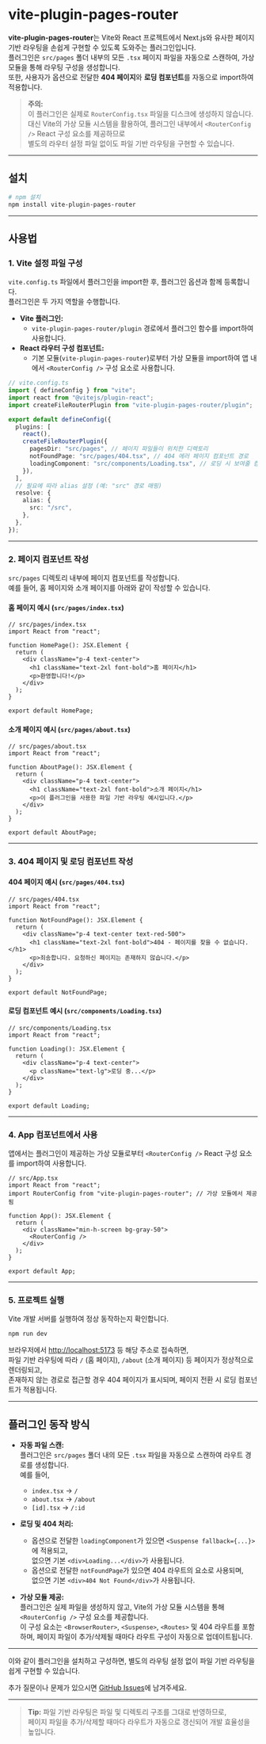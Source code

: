 # vite-plugin-pages-router

**vite-plugin-pages-router**는 Vite와 React 프로젝트에서 Next.js와 유사한 페이지 기반 라우팅을 손쉽게 구현할 수 있도록 도와주는 플러그인입니다.  
플러그인은 `src/pages` 폴더 내부의 모든 `.tsx` 페이지 파일을 자동으로 스캔하여, 가상 모듈을 통해 라우팅 구성을 생성합니다.  
또한, 사용자가 옵션으로 전달한 **404 페이지**와 **로딩 컴포넌트**를 자동으로 import하여 적용합니다.

> **주의:**  
> 이 플러그인은 실제로 `RouterConfig.tsx` 파일을 디스크에 생성하지 않습니다.  
> 대신 Vite의 가상 모듈 시스템을 활용하여, 플러그인 내부에서 `<RouterConfig />` React 구성 요소를 제공하므로  
> 별도의 라우터 설정 파일 없이도 파일 기반 라우팅을 구현할 수 있습니다.

---

## 설치

```bash
# npm 설치
npm install vite-plugin-pages-router
```

---

## 사용법

### 1. Vite 설정 파일 구성

`vite.config.ts` 파일에서 플러그인을 import한 후, 플러그인 옵션과 함께 등록합니다.  
플러그인은 두 가지 역할을 수행합니다.

- **Vite 플러그인:**
  - `vite-plugin-pages-router/plugin` 경로에서 플러그인 함수를 import하여 사용합니다.
- **React 라우터 구성 컴포넌트:**
  - 기본 모듈(`vite-plugin-pages-router`)로부터 가상 모듈을 import하여 앱 내에서 `<RouterConfig />` 구성 요소로 사용합니다.

```ts
// vite.config.ts
import { defineConfig } from "vite";
import react from "@vitejs/plugin-react";
import createFileRouterPlugin from "vite-plugin-pages-router/plugin";

export default defineConfig({
  plugins: [
    react(),
    createFileRouterPlugin({
      pagesDir: "src/pages", // 페이지 파일들이 위치한 디렉토리
      notFoundPage: "src/pages/404.tsx", // 404 에러 페이지 컴포넌트 경로
      loadingComponent: "src/components/Loading.tsx", // 로딩 시 보여줄 컴포넌트 경로
    }),
  ],
  // 필요에 따라 alias 설정 (예: "src" 경로 매핑)
  resolve: {
    alias: {
      src: "/src",
    },
  },
});
```

---

### 2. 페이지 컴포넌트 작성

`src/pages` 디렉토리 내부에 페이지 컴포넌트를 작성합니다.  
예를 들어, 홈 페이지와 소개 페이지를 아래와 같이 작성할 수 있습니다.

#### 홈 페이지 예시 (`src/pages/index.tsx`)

```tsx
// src/pages/index.tsx
import React from "react";

function HomePage(): JSX.Element {
  return (
    <div className="p-4 text-center">
      <h1 className="text-2xl font-bold">홈 페이지</h1>
      <p>환영합니다!</p>
    </div>
  );
}

export default HomePage;
```

#### 소개 페이지 예시 (`src/pages/about.tsx`)

```tsx
// src/pages/about.tsx
import React from "react";

function AboutPage(): JSX.Element {
  return (
    <div className="p-4 text-center">
      <h1 className="text-2xl font-bold">소개 페이지</h1>
      <p>이 플러그인을 사용한 파일 기반 라우팅 예시입니다.</p>
    </div>
  );
}

export default AboutPage;
```

---

### 3. 404 페이지 및 로딩 컴포넌트 작성

#### 404 페이지 예시 (`src/pages/404.tsx`)

```tsx
// src/pages/404.tsx
import React from "react";

function NotFoundPage(): JSX.Element {
  return (
    <div className="p-4 text-center text-red-500">
      <h1 className="text-2xl font-bold">404 - 페이지를 찾을 수 없습니다.</h1>
      <p>죄송합니다. 요청하신 페이지는 존재하지 않습니다.</p>
    </div>
  );
}

export default NotFoundPage;
```

#### 로딩 컴포넌트 예시 (`src/components/Loading.tsx`)

```tsx
// src/components/Loading.tsx
import React from "react";

function Loading(): JSX.Element {
  return (
    <div className="p-4 text-center">
      <p className="text-lg">로딩 중...</p>
    </div>
  );
}

export default Loading;
```

---

### 4. App 컴포넌트에서 사용

앱에서는 플러그인이 제공하는 가상 모듈로부터 `<RouterConfig />` React 구성 요소를 import하여 사용합니다.

```tsx
// src/App.tsx
import React from "react";
import RouterConfig from "vite-plugin-pages-router"; // 가상 모듈에서 제공됨

function App(): JSX.Element {
  return (
    <div className="min-h-screen bg-gray-50">
      <RouterConfig />
    </div>
  );
}

export default App;
```

---

### 5. 프로젝트 실행

Vite 개발 서버를 실행하여 정상 동작하는지 확인합니다.

```bash
npm run dev
```

브라우저에서 [http://localhost:5173](http://localhost:5173) 등 해당 주소로 접속하면,  
파일 기반 라우팅에 따라 `/` (홈 페이지), `/about` (소개 페이지) 등 페이지가 정상적으로 렌더링되고,  
존재하지 않는 경로로 접근할 경우 404 페이지가 표시되며, 페이지 전환 시 로딩 컴포넌트가 적용됩니다.

---

## 플러그인 동작 방식

- **자동 파일 스캔:**  
  플러그인은 `src/pages` 폴더 내의 모든 `.tsx` 파일을 자동으로 스캔하여 라우트 경로를 생성합니다.  
  예를 들어,

  - `index.tsx` → `/`
  - `about.tsx` → `/about`
  - `[id].tsx` → `/:id`

- **로딩 및 404 처리:**

  - 옵션으로 전달한 `loadingComponent`가 있으면 `<Suspense fallback={...}>`에 적용되고,  
    없으면 기본 `<div>Loading...</div>`가 사용됩니다.
  - 옵션으로 전달한 `notFoundPage`가 있으면 404 라우트의 요소로 사용되며,  
    없으면 기본 `<div>404 Not Found</div>`가 사용됩니다.

- **가상 모듈 제공:**  
  플러그인은 실제 파일을 생성하지 않고, Vite의 가상 모듈 시스템을 통해 `<RouterConfig />` 구성 요소를 제공합니다.  
  이 구성 요소는 `<BrowserRouter>`, `<Suspense>`, `<Routes>` 및 404 라우트를 포함하며, 페이지 파일이 추가/삭제될 때마다 라우트 구성이 자동으로 업데이트됩니다.

---

이와 같이 플러그인을 설치하고 구성하면, 별도의 라우팅 설정 없이 파일 기반 라우팅을 쉽게 구현할 수 있습니다.

추가 질문이나 문제가 있으시면 [GitHub Issues](https://github.com/chickengir1/vite-plugin-pages-router/issues)에 남겨주세요.

---

> **Tip:** 파일 기반 라우팅은 파일 및 디렉토리 구조를 그대로 반영하므로,  
> 페이지 파일을 추가/삭제할 때마다 라우트가 자동으로 갱신되어 개발 효율성을 높입니다.
